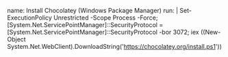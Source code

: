 name: Install Chocolatey (Windows Package Manager)
  run: |
    Set-ExecutionPolicy Unrestricted -Scope Process -Force;
    [System.Net.ServicePointManager]::SecurityProtocol = [System.Net.ServicePointManager]::SecurityProtocol -bor 3072;
    iex ((New-Object System.Net.WebClient).DownloadString('https://chocolatey.org/install.ps1'))
